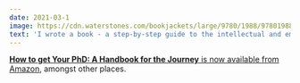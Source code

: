 ```yaml
---
date: 2021-03-1
image: https://cdn.waterstones.com/bookjackets/large/9780/1988/9780198866923.jpg
text: 'I wrote a book - a step-by-step guide to the intellectual and emotional rollercoaster of Your PhD.'
--- 
```


<a href="https://www.amazon.co.uk/dp/0198866925/"><b>How to get Your PhD: A Handbook for the Journey</b> is now available from Amazon</a>, amongst other places.
